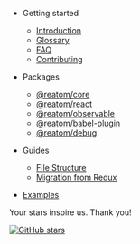 - Getting started
  * [Introduction](/)
  * [Glossary](/glossary.md)
  * [FAQ](/faq.md)
  * [Contributing](/contributing.md)

- Packages
  * [@reatom/core](/packages/reatom-core.md)
  * [@reatom/react](/packages/reatom-react.md)
  * [@reatom/observable](/packages/reatom-observable.md)
  * [@reatom/babel-plugin](/packages/reatom-babel-plugin.md)
  * [@reatom/debug](/packages/reatom-debug.md)

- Guides
  * [File Structure](/guides/file-structure.md)
  * [Migration from Redux](/guides/migration-from-redux.md)

* [Examples](/examples.md)

<div class='stars'>

<div class='stars__message'>
Your stars inspire us. Thank you!
</div>

<div class='stars__button'>

[![GitHub stars](https://img.shields.io/github/stars/artalar/reatom?label=Add%20star&style=social)](https://github.com/artalar/reatom)
</div>

</div>
